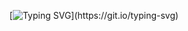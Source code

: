 <div align="center">
  
  <!-- Readme Typing SVG 动态打字效果 -->
[![Typing SVG](https://readme-typing-svg.demolab.com?font=Roboto&pause=1000&center=%E7%9C%9F&vCenter=%E7%9C%9F&repeat=%E7%9C%9F&width=435&separator=%3D&lines=System.out.println(%22Hello+World!%22);%3Dconsole.log('Hello+World!');%3Dstd%3A%3Acout+%3C%3C+%22Hello%2C+World!%22+%3C%3C+std%3A%3Aendl;)](https://git.io/typing-svg)
</div>
